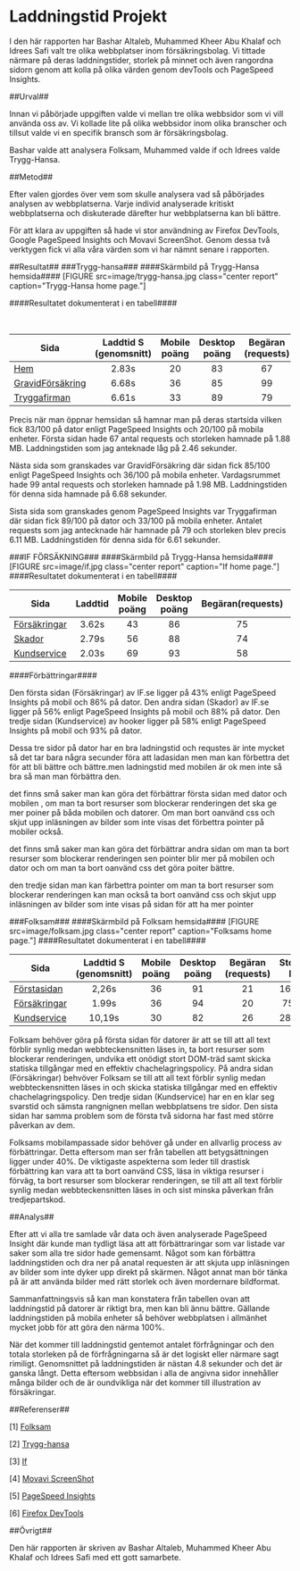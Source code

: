 Laddningstid Projekt
=========================

I den här rapporten har Bashar Altaleb, Muhammed Kheer Abu Khalaf och Idrees Safi valt tre olika webbplatser inom försäkringsbolag. Vi tittade närmare på deras laddningstider, storlek på minnet och även rangordna sidorn genom att kolla på olika värden genom devTools och PageSpeed Insights.

##Urval##

Innan vi påbörjade uppgiften valde vi mellan tre olika webbsidor som vi vill använda oss av. Vi kollade lite på olika webbsidor inom olika branscher och tillsut valde vi en specifik bransch som är försäkringsbolag.

Bashar valde att analysera Folksam, Muhammed valde if och Idrees valde Trygg-Hansa.

##Metod##

Efter valen gjordes över vem som skulle analysera vad så påbörjades analysen av webbplatserna. Varje individ analyserade kritiskt webbplatserna och diskuterade därefter hur webbplatserna kan bli bättre.

För att klara av uppgiften så hade vi stor användning av Firefox DevTools, Google PageSpeed Insights och Movavi ScreenShot. Genom dessa två verktygen fick vi alla våra värden som vi har nämnt senare i rapporten.

##Resultat##
###Trygg-hansa###
####Skärmbild på Trygg-Hansa hemsida####
[FIGURE src=image/trygg-hansa.jpg class="center report" caption="Trygg-Hansa home page."]

####Resultatet dokumenterat i en tabell####

<br>
<table>
<thead>
<tr>
  <th>Sida</th>
  <th align="center">Laddtid S (genomsnitt)</th>
  <th align="center">Mobile poäng</th>
  <th align="center">Desktop poäng</th>
  <th align="center">Begäran (requests)</th>
  <th align="center">Storlek MB</th>

</tr>
</thead>
<tbody>
<tr>
  <td><a href="https://www.trygghansa.se/">Hem</a></td>
  <td align="center">2.83s</td>
  <td align="center">20</td>
  <td align="center">83</td>
  <td align="center">67</td>
  <td align="center">1.88</td>
</tr>
<tr>
  <td><a href="https://www.trygghansa.se/forsakringar/gravidforsakring">GravidFörsäkring</a></td>
  <td align="center">6.68s</td>
  <td align="center">36</td>
  <td align="center">85</td>
  <td align="center">99</td>
  <td align="center">1.98</td>
</tr>
<tr>
  <td><a href="https://www.trygghansa.se/tryggafirman">Tryggafirman</a></td>
  <td align="center">6.61s</td>
  <td align="center">33</td>
  <td align="center">89</td>
  <td align="center">79</td>
  <td align="center">1.80</td>
</tr>
</tbody>
</table>

Precis när man öppnar hemsidan så hamnar man på deras startsida vilken fick 83/100 på dator enligt
PageSpeed Insights och 20/100 på mobila enheter. Första sidan hade 67 antal requests och storleken hamnade på 1.88 MB. Laddningstiden som jag anteknade låg på 2.46 sekunder.

Nästa sida som granskades var GravidFörsäkring där sidan fick 85/100 enligt PageSpeed Insights och 36/100
på mobila enheter. Vardagsrummet hade 99 antal requests och storleken hamnade på 1.98 MB. Laddningstiden för denna sida hamnade på 6.68 sekunder.

Sista sida som granskades genom PageSpeed Insights var Tryggafirman där sidan fick 89/100 på dator och
33/100 på mobila enheter. Antalet requests som jag antecknade här hamnade på 79 och storleken blev
precis 6.11 MB. Laddningstiden för denna sida för 6.61 sekunder.


###IF FÖRSÄKNING###
####Skärmbild på Trygg-Hansa hemsida####
[FIGURE src=image/if.jpg class="center report" caption="If home page."]
####Resultatet dokumenterat i en tabell####

<table>
<thead>
<tr>
    <th>Sida</th>
    <th align="center">Laddtid</th>
    <th align="center">Mobile poäng</th>
    <th align="center">Desktop poäng</th>
    <th align="center">Begäran(requests)</th>
    <th align="center">Storlek kB</th>
</tr>
</thead>
<tbody>
<tr>
    <td><a href="https://www.if.se/privat/forsakringar">Försäkringar</a></td>
    <td align="center">3.62s</td>
    <td align="center">43</td>
    <td align="center">86</td>
    <td align="center">75</td>
    <td align="center">2,45MB</td>
</tr>
<tr>
    <td><a href="https://www.if.se/privat/vid-skada">Skador</a></td>
    <td align="center">2.79s</td>
    <td align="center">56</td>
    <td align="center">88</td>
    <td align="center">74</td>
    <td align="center">2,43MB</td>
</tr>
<tr>
    <td><a href="https://www.if.se/privat/kundservice">Kundservice</a></td>
    <td align="center">2.03s</td>
    <td align="center">69</td>
    <td align="center">93</td>
    <td align="center">58</td>
    <td align="center">2,20MB</td>
</tr>
</tbody>
</table>


####Förbättringar####

Den första sidan (Försäkringar)  av IF.se ligger på 43% enligt PageSpeed Insights på mobil och 86% på dator.
Den andra sidan (Skador) av IF.se ligger på 56% enligt PageSpeed Insights på mobil och 88% på dator.
Den tredje sidan (Kundservice) av hooker ligger på 58% enligt PageSpeed Insights på mobil och 93% på dator.

Dessa tre sidor på dator har en bra ladningstid och requstes är inte mycket så det tar bara några secunder föra att ladasidan men man kan förbettra det för att bli bättre och bättre.men ladningstid med mobilen är ok men inte så bra så man man förbättra den.

det finns små saker man kan göra det förbättrar första sidan med dator och mobilen , om man ta bort resurser som blockerar renderingen det ska ge mer poiner på båda mobilen och datorer. Om man bort oanvänd css och skjut upp inläsningen av bilder som inte visas det förbettra pointer på mobiler också.    

det finns små saker man kan göra det förbättrar andra sidan om man ta bort resurser som blockerar renderingen sen pointer blir mer på mobilen och dator och om man ta bort oanvänd css det göra poiter bättre.

den tredje sidan man kan färbettra pointer om man ta bort resurser som blockerar renderingen kan man också ta bort oanvänd css och  skjut upp inläsningen av bilder som inte visas på sidan för att ha mer pointer


###Folksam###
####Skärmbild på Folksam hemsida####
[FIGURE src=image/folksam.jpg class="center report" caption="Folksams home page."]
####Resultatet dokumenterat i en tabell####
<br>
<table>
<thead>
<tr>
  <th>Sida</th>
  <th align="center">Laddtid S (genomsnitt)</th>
  <th align="center">Mobile poäng</th>
  <th align="center">Desktop poäng</th>
  <th align="center">Begäran (requests)</th>
  <th align="center">Storlek KB</th>

</tr>
</thead>
<tbody>
<tr>
  <td><a href="https://www.folksam.se/">Förstasidan</a></td>
  <td align="center">2,26s</td>
  <td align="center">36</td>
  <td align="center">91</td>
  <td align="center">21</td>
  <td align="center">167,86</td>
</tr>
<tr>
  <td><a href="https://www.folksam.se/forsakringar?icmp=dl_forsakringar">Försäkringar</a></td>
  <td align="center">1.99s</td>
  <td align="center">36</td>
  <td align="center">94</td>
  <td align="center">20</td>
  <td align="center">75,83</td>
</tr>
<tr>
  <td><a href="https://www.folksam.se/kundservice?icmp=dl_kundservice">Kundservice</a></td>
  <td align="center">10,19s</td>
  <td align="center">30</td>
  <td align="center">82</td>
  <td align="center">26</td>
  <td align="center">282,90</td>
</tr>
</tbody>
</table>

Folksam behöver göra på första sidan för datorer är att se till att all text förblir synlig medan webbteckensnitten  läses in, ta bort resurser som blockerar renderingen, undvika ett onödigt stort DOM-träd samt skicka statiska tillgångar med en effektiv chachelagringspolicy. På andra sidan (Försäkringar) behvöver Folksam se till att all text förblir synlig medan webbteckensnitten  läses in och skicka statiska tillgångar med en effektiv chachelagringspolicy. Den tredje sidan (Kundservice) har en en klar seg svarstid och sämsta rangnignen mellan webbplatsens tre sidor. Den sista sidan har samma problem som de första två sidorna har fast med större påverkan av dem.

Folksams mobilampassade sidor behöver gå under en allvarlig process av förbättringar. Detta eftersom man ser från tabellen att betygsättningen ligger under 40%. De viktigaste aspekterna som leder till drastisk förbättring kan vara att ta bort oanvänd CSS, läsa in viktiga resurser i förväg, ta bort resurser som blockerar renderingen, se till att all text förblir synlig medan webbteckensnitten läses in och sist minska påverkan från tredjepartskod.


##Analys##


Efter att vi alla tre samlade vår data och även analyserade PageSpeed Insight där kunde man tydligt läsa att att förbättraringar som var listade var saker som alla tre sidor hade gemensamt. Något som kan förbättra laddningstiden och dra ner på anatal requesten är att skjuta upp inläsningen av bilder som inte dyker upp direkt på skärmen. Något annat man bör tänka på är att använda bilder med rätt storlek och även mordernare bildformat.

Sammanfattningsvis så kan man konstatera från tabellen ovan att laddningstid på datorer är riktigt bra, men kan bli ännu bättre. Gällande laddningstiden på mobila enheter så behöver webbplatsen i allmänhet mycket jobb för att göra den närma 100%.

När det kommer till laddningstid gentemot antalet förfrågningar och den totala storleken på de förfrågningarna så är det logiskt eller närmare sagt rimiligt. Genomsnittet på laddningstiden är nästan 4.8 sekunder och det är ganska långt. Detta eftersom webbsidan i alla de angivna sidor innehåller många bilder och de är oundvikliga när det kommer till illustration av försäkringar.




##Referenser##

[1] [Folksam](https://www.folksam.se/)

[2] [Trygg-hansa](https://www.trygghansa.se/)

[3] [If](https://www.if.se/privat)

[4] [Movavi ScreenShot](https://img.movavi.com/online-help/screenrecorder/9/taking_screenshots.htm#)

[5] [PageSpeed Insights](https://developers.google.com/speed/pagespeed/insights/)

[6] [Firefox DevTools](http://firefox-dev.tools/)


##Övrigt##

Den här rapporten är skriven av Bashar Altaleb, Muhammed Kheer Abu Khalaf och Idrees Safi med ett gott samarbete.
